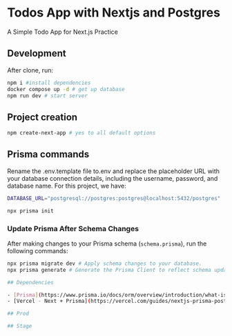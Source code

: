 # Todos App with Nextjs and Postgres

A Simple Todo App for Next.js Practice

## Development

After clone, run:

```bash
npm i #install dependencies
docker compose up -d # get up database
npm run dev # start server
```

## Project creation

```bash
npm create-next-app # yes to all default options
```

## Prisma commands

Rename the .env.template file to.env and replace the placeholder URL with your database connection details, including the username, password, and database name. For this project, we have:

```bash
DATABASE_URL="postgresql://postgres:postgres@localhost:5432/postgres"
```

```bash
npx prisma init
```

### Update Prisma After Schema Changes

After making changes to your Prisma schema (`schema.prisma`), run the following commands:

```bash
npx prisma migrate dev # Apply schema changes to your database.
npx prisma generate # Generate the Prisma Client to reflect schema updates.

## Dependencies

- [Prisma](https://www.prisma.io/docs/orm/overview/introduction/what-is-prisma)
- [Vercel - Next + Prisma](https://vercel.com/guides/nextjs-prisma-postgres)

## Prod

## Stage
```
